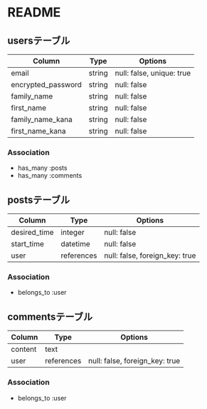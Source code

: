 # README

## usersテーブル

| Column             | Type   | Options                   |
|--------------------|--------|---------------------------|
| email              | string | null: false, unique: true |
| encrypted_password | string | null: false               |
| family_name        | string | null: false               |
| first_name         | string | null: false               |
| family_name_kana   | string | null: false               |
| first_name_kana    | string | null: false               |

### Association

- has_many :posts
- has_many :comments



## postsテーブル

| Column             | Type       | Options                        |
|--------------------|------------|--------------------------------|
| desired_time       | integer    | null: false                    |
| start_time         | datetime   | null: false                    |
| user               | references | null: false, foreign_key: true |

### Association
- belongs_to :user



## commentsテーブル

| Column  | Type       | Options                        |
| ------- | ---------- | ------------------------------ |
| content | text       |                                |
| user    | references | null: false, foreign_key: true |

### Association
- belongs_to :user